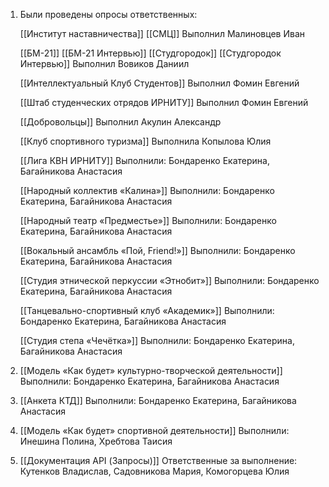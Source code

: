 1. Были проведены опросы ответственных:
	
	[[Институт наставничества]]
	[[СМЦ]]
	Выполнил Малиновцев Иван
	
	[[БМ-21]]
	[[БМ-21 Интервью]]
	[[Студгородок]]
	[[Студгородок Интервью]]
	Выполнил Вовиков Даниил
	
	[[Интеллектуальный Клуб Студентов]]
	Выполнил Фомин Евгений
	
	[[Штаб студенческих отрядов ИРНИТУ]]
	Выполнил Фомин Евгений
	
	[[Добровольцы]]
	Выполнил Акулин Александр
	
	[[Клуб спортивного туризма]]
	Выполнила Копылова Юлия
	
	[[Лига КВН ИРНИТУ]]
	Выполнили: Бондаренко Екатерина, Багайникова Анастасия
	
	[[Народный коллектив «Калина»]]
	Выполнили: Бондаренко Екатерина, Багайникова Анастасия
	
	[[Народный театр «Предместье»]]
	Выполнили: Бондаренко Екатерина, Багайникова Анастасия
	
	[[Вокальный ансамбль «Пой, Friend!»]]
	Выполнили: Бондаренко Екатерина, Багайникова Анастасия
	
	[[Студия этнической перкуссии «Этнобит»]]
	Выполнили: Бондаренко Екатерина, Багайникова Анастасия
	
	[[Танцевально-спортивный клуб «Академик»]]
	Выполнили: Бондаренко Екатерина, Багайникова Анастасия
	
	[[Студия степа «Чечётка»]]
	Выполнили: Бондаренко Екатерина, Багайникова Анастасия

2. [[Модель «Как будет» культурно-творческой деятельности]]
	Выполнили: Бондаренко Екатерина, Багайникова Анастасия

3. [[Анкета КТД]]
	Выполнили: Бондаренко Екатерина, Багайникова Анастасия
	
4. [[Модель «Как будет» спортивной деятельности]]
	Выполнили: Инешина Полина, Хребтова Таисия 

5. [[Документация API (Запросы)]]
	Ответственные за выполнение: Кутенков Владислав, Садовникова Мария, Комогорцева Юлия